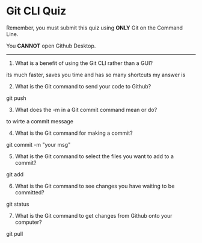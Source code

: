 # Git CLI Quiz

Remember, you must submit this quiz using __ONLY__ Git on the Command Line.

You __CANNOT__ open Github Desktop.

---

1. What is a benefit of using the Git CLI rather than a GUI?

<!-- Write your answer here -->
its much faster, saves you time and has so many shortcuts
my answer is

2. What is the Git command to send your code to Github?

<!-- Write your answer here -->
git push

3. What does the -m in a Git commit command mean or do?

<!-- Write your answer here -->
to wirte a commit message

4. What is the Git command for making a commit?

<!-- Write your answer here -->
git commit -m "your msg"

5. What is the Git command to select the files you want to add to a commit?

<!-- Write your answer here -->
git add <name file>

6. What is the Git command to see changes you have waiting to be committed?

<!-- Write your answer here -->
git status

7. What is the Git command to get changes from Github onto your computer?

<!-- Write your answer here -->
git pull
